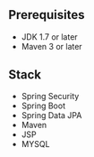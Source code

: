 #

## Prerequisites
- JDK 1.7 or later
- Maven 3 or later

## Stack
- Spring Security
- Spring Boot
- Spring Data JPA
- Maven
- JSP
- MYSQL